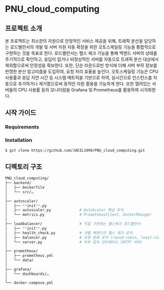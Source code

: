 # PNU_cloud_computing

## 프로젝트 소개

본 프로젝트는 최소한의 자원으로 안정적인 서비스 제공을 위해, 트래픽 분산을 담당하는 로드밸런서의 개발 및 서버 자원 자동 확장을 위한 오토스케일링 기능을 통합적으로 구현하는 것을 목표로 한다. 로드밸런서는 헬스 체크 기능을 통해 백엔드 서버의 상태를 주기적으로 확인하고, 응답이 없거나 비정상적인 서버를 자동으로 트래픽 분산 대상에서 제외함으로써 안정성을 확보한다. 또한, 단순 라운드로빈 방식에 더해 서버 부하 정보를 반영한 분산 알고리즘을 도입하여, 요청 처리 효율을 높인다. 오토스케일링 기능은 CPU 사용률과 응답 지연 시간 등 시스템 메트릭을 기반으로 하여, 실시간으로 인스턴스를 자동으로 추가하거나 제거함으로써 동적인 자원 활용을 가능하게 한다. 또한 열려있는 서버들의 CPU 사용률 등의 모니터링을 Grafana 및 Prometheus를 활용하여 시각화한다.

## 시작 가이드

### Requirements

### Installation
```bash
$ git clone https://github.com/JAEIL1999/PNU_cloud_computing.git
```

## 디렉토리 구조
```bash
PNU_cloud_computing/
├── backend/
│   ├── Dockerfile
│   └── src/…
│
├── autoscaler/
│   ├── **init**.py
│   ├── autoscaler.py             # AutoScaler 핵심 로직
│   └── metrics.py                # PrometheusClient, DockerManager
│
├── loadbalancer/                 # 직접 구현하는 헬스체크 로드밸런서
│   ├── **init**.py
│   ├── health_check.py           # 개별 백엔드의 헬스 체크 로직
│   ├── balancer.py               # 요청 분배 로직 (round-robin, least-conn 등)
│   └── server.py                 # 외부 접속 인터페이스 (HTTP 서버)
│
├── prometheus/
│   ├── prometheus.yml
│   └── data/
│
├── grafana/
│   └── dashboards/…
│
└── docker-compose.yml
```